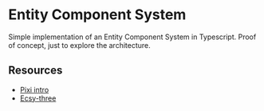 # Entity Component System

Simple implementation of an Entity Component System in Typescript. Proof of concept,
just to explore the architecture.

## Resources

- [Pixi intro](https://github.com/kittykatattack/learningPixi/blob/master/README.md)
- [Ecsy-three](https://github.com/ecsyjs/ecsy-three)

